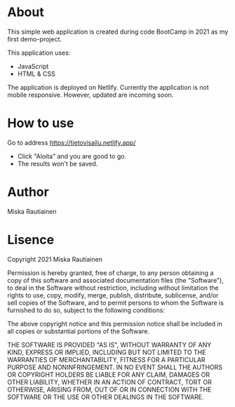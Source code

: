 # About

This simple web application is created during code BootCamp in 2021 as my first demo-project.

This application uses:

- JavaScript
- HTML & CSS

The application is deployed on Netlify.
Currently the application is not mobile responsive. However, updated are incoming soon.

# How to use

Go to address https://tietovisailu.netlify.app/

- Click "Aloita" and you are good to go.
- The results won't be saved.

# Author

Miska Rautiainen

# Lisence

Copyright 2021 Miska Rautiainen

Permission is hereby granted, free of charge, to any person obtaining a copy of this software and associated documentation files (the "Software"), to deal in the Software without restriction, including without limitation the rights to use, copy, modify, merge, publish, distribute, sublicense, and/or sell copies of the Software, and to permit persons to whom the Software is furnished to do so, subject to the following conditions:

The above copyright notice and this permission notice shall be included in all copies or substantial portions of the Software.

THE SOFTWARE IS PROVIDED "AS IS", WITHOUT WARRANTY OF ANY KIND, EXPRESS OR IMPLIED, INCLUDING BUT NOT LIMITED TO THE WARRANTIES OF MERCHANTABILITY, FITNESS FOR A PARTICULAR PURPOSE AND NONINFRINGEMENT. IN NO EVENT SHALL THE AUTHORS OR COPYRIGHT HOLDERS BE LIABLE FOR ANY CLAIM, DAMAGES OR OTHER LIABILITY, WHETHER IN AN ACTION OF CONTRACT, TORT OR OTHERWISE, ARISING FROM, OUT OF OR IN CONNECTION WITH THE SOFTWARE OR THE USE OR OTHER DEALINGS IN THE SOFTWARE.
